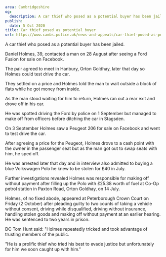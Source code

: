 ```yaml
area: Cambridgeshire
og:
  description: A car thief who posed as a potential buyer has been jailed.
publish:
  date: 5 Oct 2020
title: Car thief posed as potential buyer
url: https://www.cambs.police.uk/news-and-appeals/car-thief-posed-as-potential-buyer
```

A car thief who posed as a potential buyer has been jailed.

Daniel Holmes, 39, contacted a man on 28 August after seeing a Ford Fusion for sale on Facebook.

The pair agreed to meet in Hanbury, Orton Goldhay, later that day so Holmes could test drive the car.

They settled on a price and Holmes told the man to wait outside a block of flats while he got money from inside.

As the man stood waiting for him to return, Holmes ran out a rear exit and drove off in his car.

He was spotted driving the Ford by police on 1 September but managed to make off from officers before ditching the car in Stagsden.

On 3 September Holmes saw a Peugeot 206 for sale on Facebook and went to test drive the car.

After agreeing a price for the Peugeot, Holmes drove to a cash point with the owner in the passenger seat but as the man got out to swap seats with him, he sped off.

He was arrested later that day and in interview also admitted to buying a blue Volkswagen Polo he knew to be stolen for £40 in July.

Further investigations revealed Holmes was responsible for making off without payment after filling up the Polo with £25.38 worth of fuel at Co-Op petrol station in Paxton Road, Orton Goldhay, on 14 July.

Holmes, of no fixed abode, appeared at Peterborough Crown Court on Friday (2 October) after pleading guilty to two counts of taking a vehicle without consent, driving while disqualified, driving without insurance, handling stolen goods and making off without payment at an earlier hearing. He was sentenced to two years in prison.

DC Tom Hunt said: "Holmes repeatedly tricked and took advantage of trusting members of the public.

"He is a prolific thief who tried his best to evade justice but unfortunately for him we soon caught up with him."
